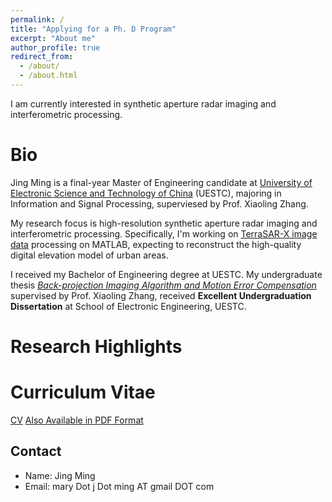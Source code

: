 ```yaml
---
permalink: /
title: "Applying for a Ph. D Program"
excerpt: "About me"
author_profile: true
redirect_from:
  - /about/
  - /about.html
---
```


I am currently interested in synthetic aperture radar imaging and interferometric processing.

Bio
======
Jing Ming is a final-year Master of Engineering candidate at [University of Electronic Science and Technology of China](https://en.uestc.edu.cn/) (UESTC), majoring in Information and Signal Processing, superviesed by Prof. Xiaoling Zhang.

My research focus is high-resolution synthetic aperture radar imaging and interferometric processing. Specifically, I'm working on [TerraSAR-X image data](https://earth.esa.int/web/eoportal/satellite-missions/t/terrasar-x) processing on MATLAB, expecting to reconstruct the high-quality digital elevation model of urban areas.

I received my Bachelor of Engineering degree at UESTC. My undergraduate thesis [*Back-projection Imaging Algorithm and Motion Error Compensation*](/research/2017-06-30-Back-projection-Imaging-Algorithm-and-Motion-Error-Compensation) supervised by Prof. Xiaoling Zhang, received **Excellent Undergraduation Dissertation** at School of Electronic Engineering, UESTC.

Research Highlights
======


Curriculum Vitae
======
[CV](https://jingming2019.github.io/CurriculumVitae)
[Also Available in PDF Format](https://github.com/JingMing2019/CurriculumVitae/raw/master/cv_JingMing.pdf)


Contact
------
* Name: Jing Ming
* Email: mary Dot j Dot ming AT gmail DOT com